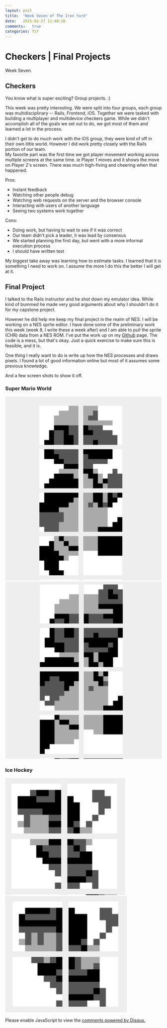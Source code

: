 ```yaml
---
layout: post
title:  "Week Seven of The Iron Yard"
date:   2015-02-27 11:40:10
comments:   true
categories: TiY
---
```

# Checkers | Final Projects

Week Seven.


## Checkers
You know what is super exciting?  Group projects.  :)


This week was pretty interesting.  We were split into four groups, each group was multidisciplinary -- Rails, Frontend, iOS.  Together we were tasked with building a multiplayer and multidevice checkers game.  While we didn't accomplish all of the goals we set out to do, we got most of them and learned a lot in the process.


I didn't get to do much work with the iOS group, they were kind of off in their own little world.  However I did work pretty closely with the Rails portion of our team.  
My favorite part was the first time we got player movement working across multiple screens at the same time.  ie Player 1 moves and it shows the move on Player 2's screen.  There was much high-fiving and cheering when that happened.



Pros:

  - Instant feedback
  - Watching other people debug
  - Watching web requests on the server and the browser console
  - Interacting with users of another language
  - Seeing two systems work together


Cons:

  - Doing work, but having to wait to see if it was correct
  - Our team didn't pick a leader, it was lead by consensus
  - We started planning the first day, but went with a more informal execution process
  - I should have written test


My biggest take away was learning how to estimate tasks.  I learned that it is something I need to work on. I assume the more I do this the better I will get at it.


## Final Project
I talked to the Rails instructor and he shot down my emulator idea.  While kind of bummed he made very good arguments about why I shouldn't do it for my capstone project.  

However he did help me keep my final project in the realm of NES.  I will be working on a NES sprite editor.  I have done some of the preliminary work this week (week 8, I write these a week after) and I am able to pull the sprite (CHR) data from a NES ROM.  I've put the work up on my [Github](https://github.com/xeinherjar/nixel) page.  The code is a mess, but that's okay.  Just a quick exercise to make sure this is feasible, and it is.

One thing I really want to do is write up how the NES processes and draws pixels.  I found a lot of good information online but most of it assumes some previous knowledge. 

And a few screen shots to show it off.

### Super Mario World
![mario run](/assets/mario-sprite-01.png)
![mario jump](/assets/mario-sprite-02.png)

### Ice Hockey
![ice hockey](/assets/ice-hockey-sprite-01.png)
![ice hockey](/assets/ice-hockey-sprite-02.png)



<div id="disqus_thread"></div>
<script type="text/javascript">
    /* * * CONFIGURATION VARIABLES * * */
    var disqus_shortname = 'alexpate';
    
    /* * * DON'T EDIT BELOW THIS LINE * * */
    (function() {
        var dsq = document.createElement('script'); dsq.type = 'text/javascript'; dsq.async = true;
        dsq.src = '//' + disqus_shortname + '.disqus.com/embed.js';
        (document.getElementsByTagName('head')[0] || document.getElementsByTagName('body')[0]).appendChild(dsq);
    })();
</script>
<noscript>Please enable JavaScript to view the <a href="https://disqus.com/?ref_noscript" rel="nofollow">comments powered by Disqus.</a></noscript>
